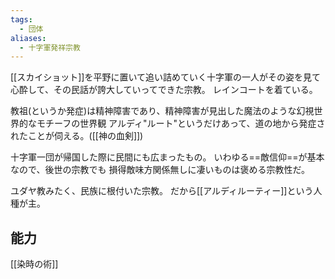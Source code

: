 ```yaml
---
tags:
  - 団体
aliases:
  - 十字軍発祥宗教
---
```


[[スカイショット]]を平野に置いて追い詰めていく十字軍の一人がその姿を見て心酔して、その民話が誇大していってできた宗教。
レインコートを着ている。

教祖(というか発症)は精神障害であり、精神障害が見出した魔法のような幻視世界的なモチーフの世界観
アルディ"ルート"というだけあって、道の地から発症されたことが伺える。([[神の血剣]])

十字軍一団が帰国した際に民間にも広まったもの。
いわゆる==敵信仰==が基本なので、後世の宗教でも
損得敵味方関係無しに凄いものは褒める宗教性だ。

ユダヤ教みたく、民族に根付いた宗教。
だから[[アルディルーティー]]という人種が主。
## 能力
[[染時の術]]

